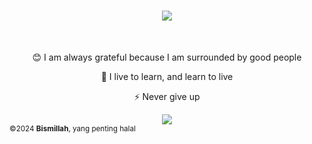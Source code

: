 <h1 align="center">
    <img src="https://readme-typing-svg.herokuapp.com/?font=Righteous&size=35&center=true&vCenter=true&width=500&height=70&duration=4000&lines=Hi+There!+👋;+I'm+Taukhid+Aji+Nurwijayadi!;+I+am+a+freelancer;" />
</h1>
<br/>
<div align="center">

😊 I am always grateful because I am surrounded by good people


🌱 I live to learn, and learn to live


⚡ Never give up

</div>
 
<div align="center"> 
    <a href="https://www.linkedin.com/in/taukhid-ajin" target="_blank">
        <img src="https://img.shields.io/badge/LinkedIn-0077B5?style=for-the-badge&logo=linkedin&logoColor=white" target="_blank" />
    </a>
</div>

<footer>
    <div class=“wrapper”>
        <small>©2024 <strong>Bismillah</strong>, yang penting halal</small>
    </div>
</footer>
